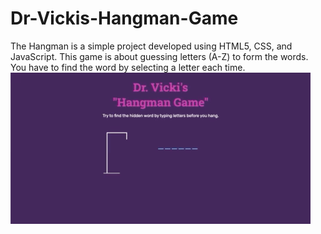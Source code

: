 # Dr-Vickis-Hangman-Game
The Hangman is a simple project developed using HTML5, CSS, and JavaScript. This game is about guessing letters (A-Z) to form the words. You have to find the word by selecting a letter each time.<br>
![](https://github.com/DrVicki/Dr-Vickis-Hangman-Game/blob/main/Hangman_demo.gif)<br>
